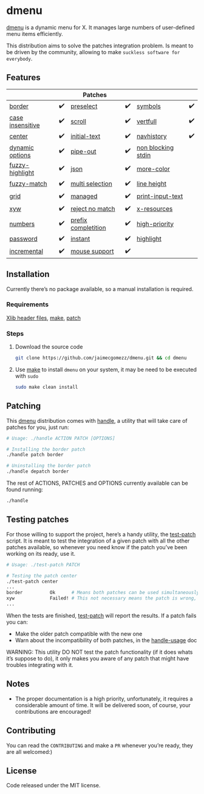 # dmenu

[dmenu](https://tools.suckless.org/dmenu/) is a dynamic menu for X. It manages large numbers of user-defined menu items efficiently.

This distribution aims to solve the patches integration problem. Is meant to be driven by the community, allowing to make `suckless software for everybody`.



## Features

|                                                              |      | Patches                                                      |      |                                                              |      |
| ------------------------------------------------------------ | ---- | ------------------------------------------------------------ | ---- | ------------------------------------------------------------ | ---- |
| [border](https://tools.suckless.org/dmenu/patches/border/)   | ✔️    | [preselect](https://tools.suckless.org/dmenu/patches/preselect/) | ✔️    | [symbols](https://tools.suckless.org/dmenu/patches/symbols/) | ✔️    |
| [case insensitive](https://tools.suckless.org/dmenu/patches/case-insensitive/) | ✔️    | [scroll](https://tools.suckless.org/dmenu/patches/scroll/)   | ✔️    | [vertfull](https://tools.suckless.org/dmenu/patches/vertfull/) | ✔️    |
| [center](https://tools.suckless.org/dmenu/patches/center/)   | ✔️    | [initial-text](https://tools.suckless.org/dmenu/patches/initialtext/) | ✔️    | [navhistory](https://tools.suckless.org/dmenu/patches/navhistory/) | ✔️    |
| [dynamic options](https://tools.suckless.org/dmenu/patches/dynamicoptions/) | ✔️    | [pipe-out](https://tools.suckless.org/dmenu/patches/pipeout/) | ✔️    | [non blocking stdin](https://tools.suckless.org/dmenu/patches/non_blocking_stdin/) |      |
| [fuzzy-highlight](https://tools.suckless.org/dmenu/patches/fuzzyhighlight/) | ✔️    | [json](https://tools.suckless.org/dmenu/patches/json/)       | ✔️    | [more-color](https://tools.suckless.org/dmenu/patches/morecolor/) |      |
| [fuzzy-match](https://tools.suckless.org/dmenu/patches/fuzzymatch/) | ✔️    | [multi selection](https://tools.suckless.org/dmenu/patches/multi-selection/) | ✔️    | [line height](https://tools.suckless.org/dmenu/patches/line-height/) |      |
| [grid](https://tools.suckless.org/dmenu/patches/grid/)       | ✔️    | [managed](https://tools.suckless.org/dmenu/patches/managed/) | ✔️    | [print-input-text](https://tools.suckless.org/dmenu/patches/printinputtext/) |      |
| [xyw](https://tools.suckless.org/dmenu/patches/xyw/)         | ✔️    | [reject no match](https://tools.suckless.org/dmenu/patches/reject-no-match/) | ✔️    | [x-resources](https://tools.suckless.org/dmenu/patches/xresources/) |      |
| [numbers](https://tools.suckless.org/dmenu/patches/numbers/) | ✔️    | [prefix completition](https://tools.suckless.org/dmenu/patches/prefix-completion/) | ✔️    | [high-priority](https://tools.suckless.org/dmenu/patches/highpriority/) |      |
| [password](https://tools.suckless.org/dmenu/patches/password/) | ✔️    | [instant](https://tools.suckless.org/dmenu/patches/instant/) | ✔️    | [highlight](https://tools.suckless.org/dmenu/patches/highlight/) |      |
| [incremental](https://tools.suckless.org/dmenu/patches/incremental/) | ✔️    | [mouse support](https://tools.suckless.org/dmenu/patches/mouse-support/) | ✔️    |                                                              |      |



## Installation

Currently there’s no package available, so a manual installation is required.

### Requirements

[Xlib header files](https://tronche.com/gui/x/xlib/introduction/header.html), [make](https://www.gnu.org/software/make/), [patch](https://man7.org/linux/man-pages/man1/patch.1.html)

### Steps


1. Download the source code

   ```sh
   git clone https://github.com/jaimecgomezz/dmenu.git && cd dmenu
   ```

2. Use [make](https://www.gnu.org/software/make/) to install `dmenu` on your system, it may be need to be executed with `sudo`

   ```sh
   sudo make clean install
   ```



## Patching

This [dmenu](https://tools.suckless.org/dmenu/) distribution comes with [handle](https://github.com/jaimecgomezz/dmenu/blob/master/handle), a utility that will take care of patches for you, just run:

```sh
# Usage: ./handle ACTION PATCH [OPTIONS]

# Installing the border patch
./handle patch border

# Uninstalling the border patch
./handle depatch border
```

The rest of ACTIONS, PATCHES and OPTIONS currently available can be found running:

```sh
./handle
```



## Testing patches

For those willing to support the project, here’s a handy utility, the [test-patch](https://github.com/jaimecgomezz/dmenu/blob/master/test-patch) script. It is meant to test the integration of a given patch with all the other patches available, so whenever you need know if the patch you’ve been working on its ready, use it.

`````sh
# Usage: ./test-patch PATCH

# Testing the patch center
./test-patch center
...
border			Ok		# Means both patches can be used simultaneously
xyw				Failed!	# This not necessary means the patch is wrong, it might just be that both patches modify dmenu in a similar way so they can be used simultaneously
...
`````

When the tests are finished, [test-patch](https://github.com/jaimecgomezz/dmenu/blob/master/test-patch) will report the results. If a patch fails you can:

- Make the older patch compatible with the new one
- Warn about the incompatibility of both patches, in the [handle-usage](https://github.com/jaimecgomezz/dmenu/blob/master/handle-usage) doc

WARNING: This utility DO NOT test the patch functionality (if it does whats it’s suppose to do), it only makes you aware of any patch that might have troubles integrating with it.



## Notes

- The proper documentation is a high priority, unfortunately, it requires a considerable amount of time. It will be delivered soon, of course, your contributions are encouraged!




## Contributing

You can read the `CONTRIBUTING` and make a `PR` whenever you’re ready, they are all welcomed:)



## License

 Code released under the MIT license.
